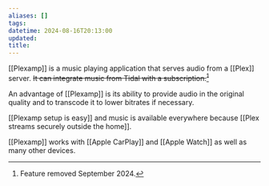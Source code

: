 ```yaml
---
aliases: []
tags: 
datetime: 2024-08-16T20:13:00
updated: 
title: 
---
```

[[Plexamp]] is a music playing application that serves audio from a [[Plex]] server. ~~It can integrate music from Tidal with a subscription.[^1]~~

An advantage of [[Plexamp]] is its ability to provide audio in the original quality and to transcode it to lower bitrates if necessary. 

[[Plexamp setup is easy]] and music is available everywhere because [[Plex streams securely outside the home]].

[[Plexamp]] works with [[Apple CarPlay]] and [[Apple Watch]] as well as many other devices.

[^1]: Feature removed September 2024.